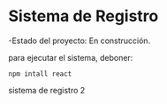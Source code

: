 <h1>Sistema de Registro</h1>

-Estado del proyecto: En construcción.

para ejecutar el sistema, deboner:

```npm intall react```

sistema de registro 2
